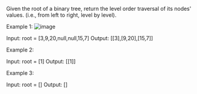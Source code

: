 Given the root of a binary tree, return the level order traversal of its nodes' values. (i.e., from left to right, level by level).

Example 1:
![image](https://user-images.githubusercontent.com/25152105/183310700-4c02c5fb-7acd-477a-ac2d-3d69dc7ccc46.png)

Input: root = [3,9,20,null,null,15,7]
Output: [[3],[9,20],[15,7]]

Example 2:

Input: root = [1]
Output: [[1]]

Example 3:

Input: root = []
Output: []
